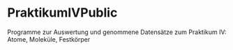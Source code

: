 # PraktikumIVPublic
Programme zur Auswertung und genommene Datensätze zum Praktikum IV: Atome, Moleküle, Festkörper 
